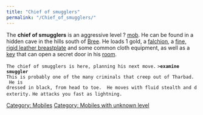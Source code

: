 ```yaml
---
title: "Chief of smugglers"
permalink: "/Chief_of_smugglers/"
---
```


The **chief of smugglers** is an aggressive level ?
[mob](mob "wikilink"). He can be found in a hidden cave in the hills
south of [Bree](Bree "wikilink"). He loads 1 gold, a
[falchion](falchion "wikilink"), a [fine, rigid leather
breastplate](fine,_rigid_leather_breastplate "wikilink") and some common
cloth equipment, as well as a [key](key "wikilink") that can open a
secret door in his [room](room "wikilink").

`The chief of smugglers is here, planning his next move.`
`>`**`examine smuggler`**
`This is probably one of the many criminals that creep out of Tharbad.  He is`
`dressed in black, from head to toe.  He moves with fluid stealth and dexterity.`
`He attacks you fast as lightning.`

[Category: Mobiles](Category:_Mobiles "wikilink") [Category: Mobiles
with unknown level](Category:_Mobiles_with_unknown_level "wikilink")